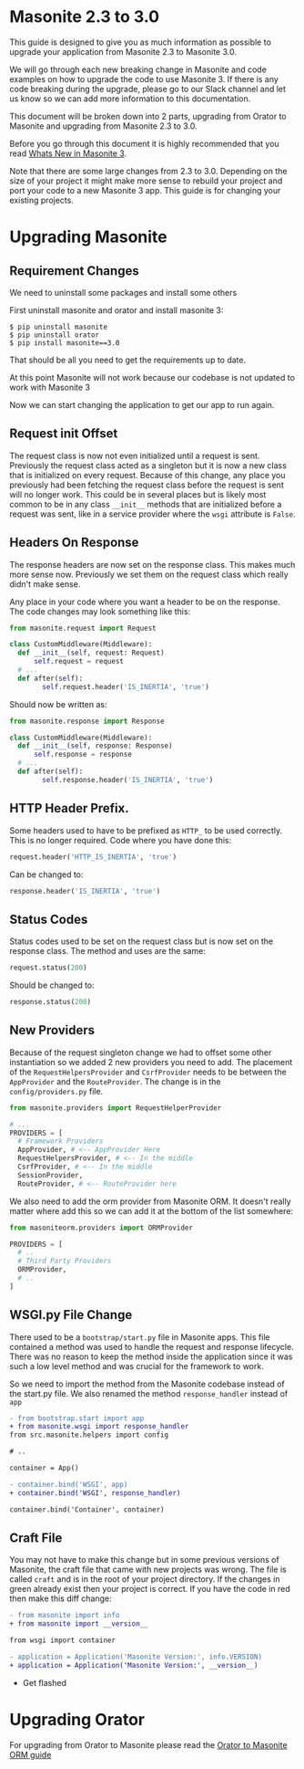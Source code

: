 # Masonite 2.3 to 3.0

This guide is designed to give you as much information as possible to upgrade your application from Masonite 2.3 to Masonite 3.0.

We will go through each new breaking change in Masonite and code examples on how to upgrade the code to use Masonite 3. If there is any code breaking during the upgrade, please go to our Slack channel and let us know so we can add more information to this documentation.

This document will be broken down into 2 parts, upgrading from Orator to Masonite and upgrading from Masonite 2.3 to 3.0.

Before you go through this document it is highly recommended that you read [Whats New in Masonite 3]().

Note that there are some large changes from 2.3 to 3.0. Depending on the size of your project it might make more sense to rebuild your project and port your code to a new Masonite 3 app. This guide is for changing your existing projects.

# Upgrading Masonite

## Requirement Changes

We need to uninstall some packages and install some others

First uninstall masonite and orator and install masonite 3:

```
$ pip uninstall masonite
$ pip uninstall orator
$ pip install masonite==3.0
```

That should be all you need to get the requirements up to date. 

At this point Masonite will not work because our codebase is not updated to work with Masonite 3

Now we can start changing the application to get our app to run again.

## Request init Offset

The request class is now not even initialized until a request is sent. Previously the request class acted as a singleton but it is now a new class that is initialized on every request. Because of this change, any place you previously had been fetching the request class before the request is sent will no longer work. This could be in several places but is likely most common to be in any class `__init__` methods that are initialized before a request was sent, like in a service provider where the `wsgi` attribute is `False`. 

## Headers On Response

The response headers are now set on the response class. This makes much more sense now. Previously we set them on the request class which really didn't make sense.

Any place in your code where you want a header to be on the response. The code changes may look something like this:

```python
from masonite.request import Request

class CustomMiddleware(Middleware):
  def __init__(self, request: Request)
      self.request = request
  # ...
  def after(self):
  		self.request.header('IS_INERTIA', 'true')
```

Should now be written as:

```python
from masonite.response import Response

class CustomMiddleware(Middleware):
  def __init__(self, response: Response)
      self.response = response
  # ...
  def after(self):
  		self.response.header('IS_INERTIA', 'true')
```



## HTTP Header Prefix.

Some headers used to have to be prefixed as `HTTP_` to be used correctly. This is no longer required. Code where you have done this:

```python
request.header('HTTP_IS_INERTIA', 'true')
```

Can be changed to:

```python
response.header('IS_INERTIA', 'true')
```

## Status Codes

Status codes used to be set on the request class but is now set on the response class. The method and uses are the same:

```python
request.status(200)
```

Should be changed to:

```python
response.status(200)
```

## New Providers

Because of the request singleton change we had to offset some other instantiation so we added 2 new providers you need to add. The placement of the `RequestHelpersProvider` and `CsrfProvider` needs to be between the `AppProvider` and the `RouteProvider`. The change is in the `config/providers.py` file.

```python
from masonite.providers import RequestHelperProvider

# ...
PROVIDERS = [
  # Framework Providers
  AppProvider, # <-- AppProvider Here
  RequestHelpersProvider, # <-- In the middle
  CsrfProvider, # <-- In the middle
  SessionProvider,
  RouteProvider, # <-- RouteProvider here
```

We also need to add the orm provider from Masonite ORM. It doesn't really matter where add this so we can add it at the bottom of the list somewhere:

```python
from masoniteorm.providers import ORMProvider

PROVIDERS = [
  # ..
  # Third Party Providers
  ORMProvider,
  # ..
]
```

## WSGI.py File Change

There used to be a `bootstrap/start.py` file in Masonite apps. This file contained a method was used to handle the request and response lifecycle. There was no reason to keep the method inside the application since it was such a low level method and was crucial for the framework to work.

So we need to import the method from the Masonite codebase instead of the start.py file. We also renamed the method `response_handler` instead of `app`

```diff
- from bootstrap.start import app
+ from masonite.wsgi import response_handler
from src.masonite.helpers import config

# ..

container = App()

- container.bind('WSGI', app)
+ container.bind('WSGI', response_handler)

container.bind('Container', container)
```

## Craft File

You may not have to make this change but in some previous versions of Masonite, the craft file that came with new projects was wrong. The file is called `craft` and is in the root of your project directory. If the changes in green already exist then your project is correct. If you have the code in red then make this diff change:

```diff
- from masonite import info
+ from masonite import __version__

from wsgi import container

- application = Application('Masonite Version:', info.VERSION)
+ application = Application('Masonite Version:', __version__)
```

* Get flashed

# Upgrading Orator

For upgrading from Orator to Masonite please read the [Orator to Masonite ORM guide](https://orm.masoniteproject.com/orator-to-masonite-orm)

